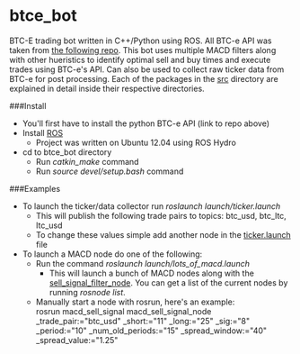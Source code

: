 btce_bot
========

BTC-E trading bot written in C++/Python using ROS. All BTC-e API was taken from [the following repo](https://github.com/alanmcintyre/btce-api). This bot uses multiple MACD filters along with other hueristics to identify optimal sell and buy times and execute trades using BTC-e's API. Can also be used to collect raw ticker data from BTC-e for post processing. Each of the packages in the [src](src) directory are explained in detail inside their respective directories.

###Install

- You'll first have to install the python BTC-e API (link to repo above)  
- Install [ROS](http://www.ros.org/install/)  
  - Project was written on Ubuntu 12.04 using ROS Hydro
- cd to btce_bot directory  
  - Run *catkin_make* command
  - Run *source devel/setup.bash* command

###Examples
- To launch the ticker/data collector run *roslaunch launch/ticker.launch*  
  - This will publish the following trade pairs to topics: btc_usd, btc_ltc, ltc_usd  
  - To change these values simple add another node in the [ticker.launch](launch/ticker.launch) file
- To launch a MACD node do one of the following:  
  - Run the command *roslaunch launch/lots_of_macd.launch*  
    - This will launch a bunch of MACD nodes along with the [sell_signal_filter_node](src/sell_signal_filter). You can get a list of the current nodes by running *rosnode list*.  
  - Manually start a node with rosrun, here's an example:  
    rosrun macd_sell_signal macd_sell_signal_node _trade_pair:="btc_usd" _short:="11" _long:="25" _sig:="8" _period:="10" _num_old_periods:="15" _spread_window:="40" _spread_value:="1.25"
